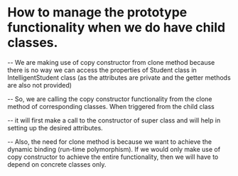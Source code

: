 # How to manage the prototype functionality when we do have child classes.
-- We are making use of copy constructor from clone method because there is no way we can access the properties of Student class in IntelligentStudent class 
(as the attributes are private and the getter methods are also not provided)

-- So, we are calling the copy constructor functionality from the clone method of corresponding classes. When triggered from the child class

-- it will first make a call to the constructor of super class and will help in setting up the desired attributes.

-- Also, the need for clone method is because we want to achieve the dynamic binding (run-time polymorphism). If we would only make use of copy constructor 
to achieve the entire functionality, then we will have to depend on concrete classes only.